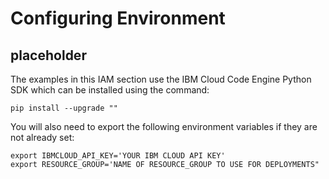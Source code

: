 # Configuring Environment

## placeholder

The examples in this IAM section use the IBM Cloud Code Engine Python SDK which can be installed using the command:

```shell
pip install --upgrade ""
```

You will also need to export the following environment variables if they are not already set:

```shell
export IBMCLOUD_API_KEY='YOUR IBM CLOUD API KEY'
export RESOURCE_GROUP='NAME OF RESOURCE_GROUP TO USE FOR DEPLOYMENTS"
```
